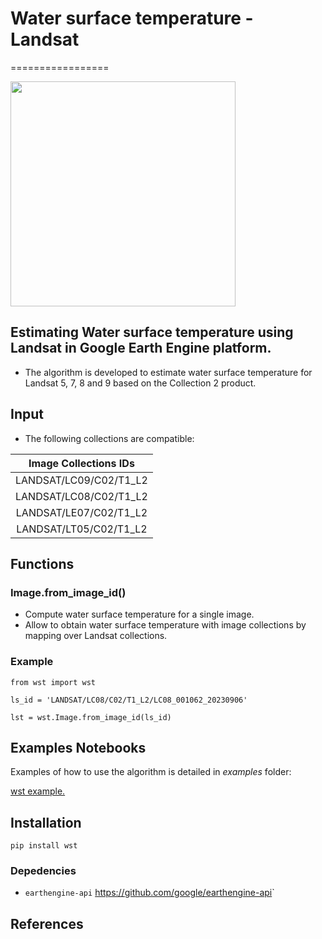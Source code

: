 # Water surface temperature - Landsat
=================

<img src="https://github.com/leolaipelt/surfacewatertemperature/blob/main/images/fig_capa.png" width="360">

## Estimating Water surface temperature using Landsat in Google Earth Engine platform.

* The algorithm is developed to estimate water surface temperature for Landsat 5, 7, 8 and 9 based on the Collection 2 product.

## Input

* The following collections are compatible:

| Image Collections IDs  |
| :--------------------: |
| LANDSAT/LC09/C02/T1_L2 |
| LANDSAT/LC08/C02/T1_L2 |
| LANDSAT/LE07/C02/T1_L2 |
| LANDSAT/LT05/C02/T1_L2 |

## Functions

### Image.from_image_id()

* Compute water surface temperature for a single image.
* Allow to obtain water surface temperature with image collections by mapping over Landsat collections.

### Example

	from wst import wst

	ls_id = 'LANDSAT/LC08/C02/T1_L2/LC08_001062_20230906'
	
    lst = wst.Image.from_image_id(ls_id)

## Examples Notebooks

Examples of how to use the algorithm is detailed in *examples* folder:

[wst example.](https://github.com/leolaipelt/surfacewatertemperature/tree/main/examples "Example")

## Installation

	pip install wst

### Depedencies

 * `earthengine-api` <https://github.com/google/earthengine-api>`

## References

